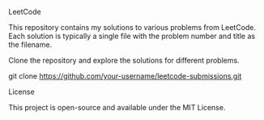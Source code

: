 LeetCode

This repository contains my solutions to various problems from LeetCode. Each solution is typically a single file with the problem number and title as the filename.

Clone the repository and explore the solutions for different problems. 

git clone https://github.com/your-username/leetcode-submissions.git

License

This project is open-source and available under the MIT License.